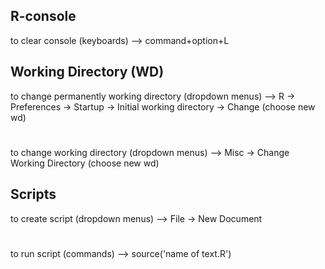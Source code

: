 ## R-console
to clear console (keyboards) --> command+option+L

## Working Directory (WD)
to change permanently working directory (dropdown menus) --> R ->  Preferences ->  Startup ->  Initial working directory ->  Change (choose new wd)
#
to change working directory (dropdown menus) --> Misc  ->  Change Working Directory (choose new wd)

## Scripts
to create script (dropdown menus) --> File  ->  New Document
#
to run script (commands) --> source('name of text.R')
